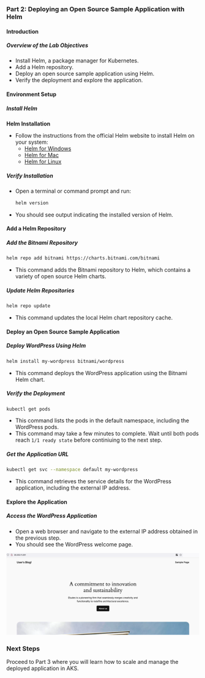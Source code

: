 ### Part 2: Deploying an Open Source Sample Application with Helm

#### Introduction

##### **Overview of the Lab Objectives**
- Install Helm, a package manager for Kubernetes.
- Add a Helm repository.
- Deploy an open source sample application using Helm.
- Verify the deployment and explore the application.

#### Environment Setup

##### **Install Helm**
**Helm Installation**
   - Follow the instructions from the official Helm website to install Helm on your system:
     - [Helm for Windows](https://helm.sh/docs/intro/install/#from-the-binary-releases)
     - [Helm for Mac](https://helm.sh/docs/intro/install/#from-homebrew-macos)
     - [Helm for Linux](https://helm.sh/docs/intro/install/#from-snap-linux)

##### **Verify Installation**
- Open a terminal or command prompt and run:
  ```bash
  helm version
  ```

- You should see output indicating the installed version of Helm.

#### Add a Helm Repository

##### **Add the Bitnami Repository**

```bash
helm repo add bitnami https://charts.bitnami.com/bitnami
```

- This command adds the Bitnami repository to Helm, which contains a variety of open source Helm charts.

##### **Update Helm Repositories**

```bash
helm repo update
```

- This command updates the local Helm chart repository cache.

#### Deploy an Open Source Sample Application

##### **Deploy WordPress Using Helm**

```bash
helm install my-wordpress bitnami/wordpress
```

- This command deploys the WordPress application using the Bitnami Helm chart.

##### **Verify the Deployment**

```bash
kubectl get pods
```

- This command lists the pods in the default namespace, including the WordPress pods.
- This command may take a few minutes to complete. Wait until both pods reach `1/1 ready state` before continiuing to the next step.

##### **Get the Application URL**

```bash
kubectl get svc --namespace default my-wordpress
```

- This command retrieves the service details for the WordPress application, including the external IP address.

#### Explore the Application

##### **Access the WordPress Application**
- Open a web browser and navigate to the external IP address obtained in the previous step.
- You should see the WordPress welcome page.

![alt text](images/Part2-a.png)

### Next Steps
Proceed to Part 3 where you will learn how to scale and manage the deployed application in AKS.
